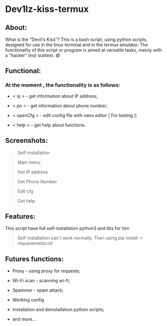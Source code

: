 # Dev1lz-kiss-termux

## About:

What is the "Devil's Kiss"? This is a bash script, using python scripts, designed for use in the linux terminal and in the termux emulator. The functionality of this script or program is aimed at versatile tasks, mainly with a "hacker" (no) subtext. :smile:

## Functional:

### At the moment , the functionality is as follows:

- < ip > - get information about IP address;

- < pn > - get information about phone number;

- < openCfg > - edit config file with nano editor [ For testing ];

- < help > - get help about functions.

## Screenshots:

> Self-installation

> Main menu

> Get IP address

> Get Phone Number

> Edit cfg

> Get help

## Features:

This script have full self-installation python3 and libs for him

> Self-installation can`t work normally. Then using pip install -r requarements.txt

## Futures functions:

- Proxy - using proxy for requests;

- Wi-Fi scan - scanning wi-fi;

- Spammer - spam attack;

- Working config

- Installation and deinstallation python scripts;

- and more...
